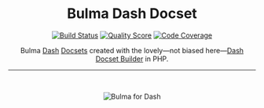 <h1 align="center">Bulma Dash Docset</h1>

<p align="center">
    <a href="https://travis-ci.com/godbout/bulma-dash-docset"><img src="https://img.shields.io/travis/com/godbout/bulma-dash-docset/master.svg?style=flat-square" alt="Build Status"></a>
    <a href="https://scrutinizer-ci.com/g/godbout/bulma-dash-docset"><img src="https://img.shields.io/scrutinizer/g/godbout/bulma-dash-docset.svg?style=flat-square" alt="Quality Score"></a>
    <a href="https://scrutinizer-ci.com/g/godbout/bulma-dash-docset"><img src="https://scrutinizer-ci.com/g/godbout/bulma-dash-docset/badges/coverage.png?b=master" alt="Code Coverage"></a>
</p>

<p align="center">
    Bulma <a href="https://kapeli.com/dash">Dash</a> <a href="https://kapeli.com/docsets">Docsets</a> created with the lovely—not biased here—<a href="https://github.com/godbout/dash-docset-builder">Dash Docset Builder</a> in PHP.
</p>

___

<br>
<p align="center">
    <img src="https://github.com/godbout/bulma-dash-docset/blob/media/bulma-dash-docset.gif" alt="Bulma for Dash">
</p>
